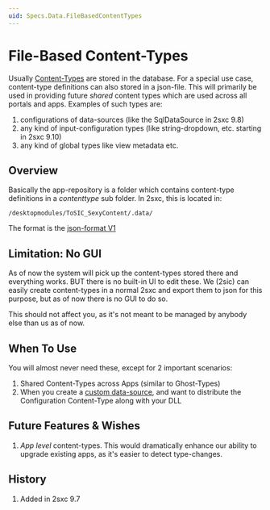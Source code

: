 ```yaml
---
uid: Specs.Data.FileBasedContentTypes
---
```


# File-Based Content-Types 

Usually [Content-Types](xref:Basics.Data.ContentType.Index) are stored in the database. For a special use case, content-type definitions can also stored in a json-file. This will primarily be used in providing future _shared_ content types which are used across all portals and apps. Examples of such types are:

1. configurations of data-sources (like the SqlDataSource in 2sxc 9.8) 
2. any kind of input-configuration types (like string-dropdown, etc. starting in 2sxc 9.10)
3. any kind of global types like view metadata etc.

## Overview
Basically the app-repository is a folder which contains content-type definitions in a _contenttype_ sub folder. In 2sxc, this is located in:

`/desktopmodules/ToSIC_SexyContent/.data/`

The format is the [json-format V1](xref:Specs.Data.Formats.JsonV1-ContentType)

## Limitation: No GUI
As of now the system will pick up the content-types stored there and everything works. BUT there is no built-in UI to edit these. We (2sic) can easily create content-types in a normal 2sxc and export them to json for this purpose, but as of now there is no GUI to do so. 

This should not affect you, as it's not meant to be managed by anybody else than us as of now. 

## When To Use
You will almost never need these, except for 2 important scenarios:

1. Shared Content-Types across Apps (similar to Ghost-Types)
1. When you create a [custom data-source](xref:Specs.DataSources.Custom), and want to distribute the Configuration Content-Type along with your DLL

## Future Features & Wishes

1. _App level_ content-types. This would dramatically enhance our ability to upgrade existing apps, as it's easier to detect type-changes. 

## History

1. Added in 2sxc 9.7


